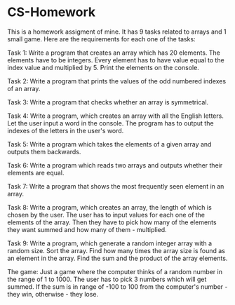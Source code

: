 # CS-Homework

This is a homework assigment of mine. It has 9 tasks related to arrays and 1 small game. Here are the requirements for each one of the tasks:

Task 1:
Write a program that creates an array which has 20 elements.
The elements have to be integers.
Every element has to have value equal to the index value and multiplied by 5.
Print the elements on the console.

Task 2:
Write a program that prints the values of the odd numbered indexes of an array.

Task 3:
Write a program that checks whether an array is symmetrical.

Task 4:
Write a program, which creates an array with all the English letters.
Let the user input a word in the console.
The program has to output the indexes of the letters in the user's word.

Task 5:
Write a program which takes the elements of a given array and outputs them backwards.

Task 6:
Write a program which reads two arrays and outputs whether their elements are equal.

Task 7:
Write a program that shows the most frequently seen element in an array.

Task 8:
Write a program, which creates an array, the length of which is chosen by the user.
The user has to input values for each one of the elements of the array.
Then they have to pick how many of the elements they want summed and how many of them - multiplied.

Task 9:
Write a program, which generate a random integer array with a random size.
Sort the array. Find how many times the array size is found as an element in the array.
Find the sum and the product of the array elements.

The game:
Just a game where the computer thinks of a random number in the range of 1 to 1000.
The user has to pick 3 numbers which will get summed.
If the sum is in range of -100 to 100 from the computer's number - they win, otherwise - they lose.
